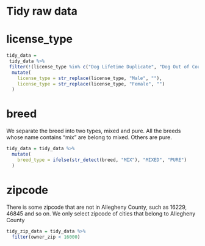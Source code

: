 Tidy raw data
================

# license\_type

``` r
tidy_data = 
 tidy_data %>% 
 filter(!(license_type %in% c("Dog Lifetime Duplicate", "Dog Out of County Transfer - Lifetime", "Dog Inter County Transfer - Lifetime"))) %>% 
  mutate(
    license_type = str_replace(license_type, "Male", ""),
    license_type = str_replace(license_type, "Female", "")
  )
```

# breed

We separate the breed into two types, mixed and pure. All the breeds
whose name contains “mix” are belong to mixed. Others are pure.

``` r
tidy_data = tidy_data %>% 
  mutate(
    breed_type = ifelse(str_detect(breed, "MIX"), "MIXED", "PURE")
  )
```

# zipcode

There is some zipcode that are not in Allegheny County, such as 16229,
46845 and so on. We only select zipcode of cities that belong to
Allegheny County

``` r
tidy_zip_data = tidy_data %>% 
  filter(owner_zip < 16000)
```
